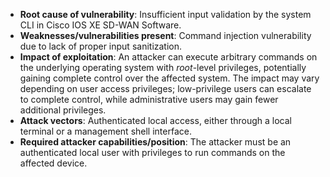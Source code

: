 - **Root cause of vulnerability**: Insufficient input validation by the system CLI in Cisco IOS XE SD-WAN Software.
- **Weaknesses/vulnerabilities present**: Command injection vulnerability due to lack of proper input sanitization.
- **Impact of exploitation**: An attacker can execute arbitrary commands on the underlying operating system with *root*-level privileges, potentially gaining complete control over the affected system. The impact may vary depending on user access privileges; low-privilege users can escalate to complete control, while administrative users may gain fewer additional privileges.
- **Attack vectors**: Authenticated local access, either through a local terminal or a management shell interface.
- **Required attacker capabilities/position**: The attacker must be an authenticated local user with privileges to run commands on the affected device.